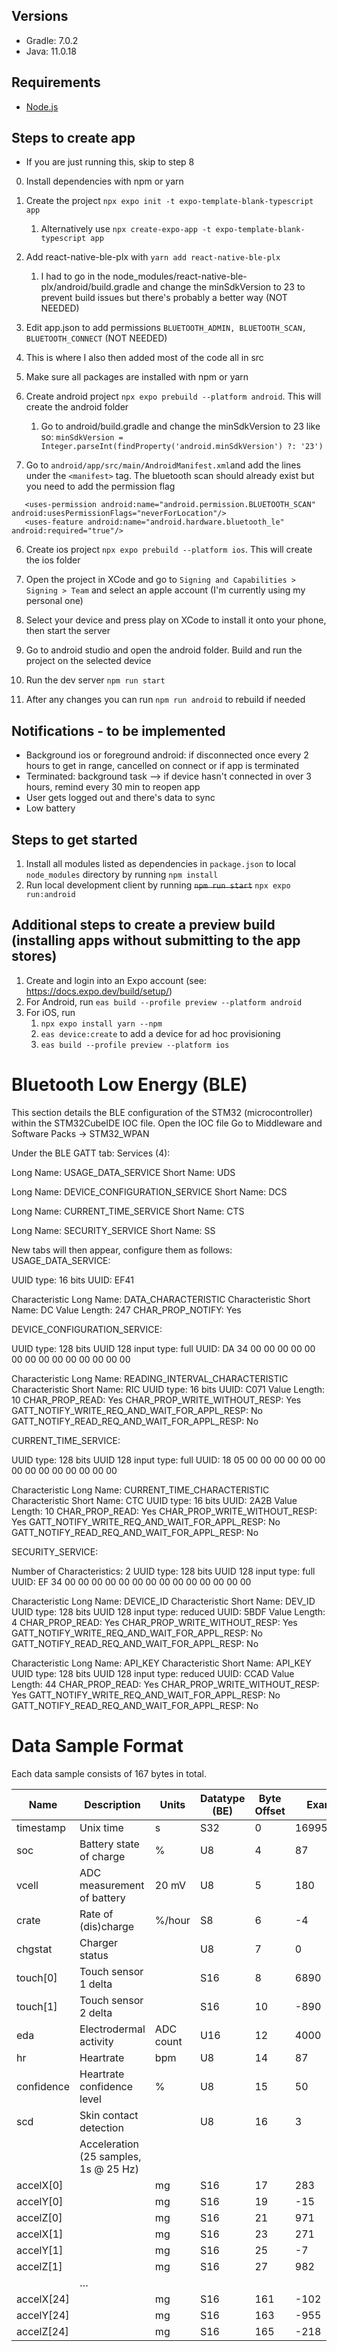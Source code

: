 ## Versions

- Gradle: 7.0.2
- Java: 11.0.18

## Requirements

- [Node.js](https://nodejs.org)

## Steps to create app

- If you are just running this, skip to step 8

0. Install dependencies with npm or yarn
1. Create the project `npx expo init -t expo-template-blank-typescript app`
   1. Alternatively use `npx create-expo-app -t expo-template-blank-typescript app`
3. Add react-native-ble-plx with `yarn add react-native-ble-plx`
   1. I had to go in the node_modules/react-native-ble-plx/android/build.gradle and change the minSdkVersion to 23 to prevent build issues but there's probably a better way (NOT NEEDED)
4. Edit app.json to add permissions `BLUETOOTH_ADMIN, BLUETOOTH_SCAN, BLUETOOTH_CONNECT` (NOT NEEDED)
5. This is where I also then added most of the code all in src
6. Make sure all packages are installed with npm or yarn
7. Create android project `npx expo prebuild --platform android`. This will create the android folder
   
   1. Go to android/build.gradle and change the minSdkVersion to 23 like so: ```minSdkVersion = Integer.parseInt(findProperty('android.minSdkVersion') ?: '23')```
8. Go to `android/app/src/main/AndroidManifest.xml`and add the lines under the `<manifest>` tag. The bluetooth scan should already exist but you need to add the permission flag

```
   <uses-permission android:name="android.permission.BLUETOOTH_SCAN" android:usesPermissionFlags="neverForLocation"/>
   <uses-feature android:name="android.hardware.bluetooth_le" android:required="true"/>
```

6. Create ios project `npx expo prebuild --platform ios`. This will create the ios folder
7. Open the project in XCode and go to `Signing and Capabilities > Signing > Team` and select an apple account (I'm currently using my personal one)
8. Select your device and press play on XCode to install it onto your phone, then start the server

1. Go to android studio and open the android folder. Build and run the project on the selected device
1. Run the dev server `npm run start`
1. After any changes you can run `npm run android` to rebuild if needed


## Notifications - to be implemented
* Background ios or foreground android: if disconnected once every 2 hours to get in range, cancelled on connect or if app is terminated
* Terminated: background task --> if device hasn't connected in over 3 hours, remind every 30 min to reopen app
* User gets logged out and there's data to sync
* Low battery

## Steps to get started

1. Install all modules listed as dependencies in `package.json` to local `node_modules` directory by running `npm install`
1. Run local development client by running ~~`npm run start`~~ `npx expo run:android`

## Additional steps to create a preview build (installing apps without submitting to the app stores)

1. Create and login into an Expo account (see: https://docs.expo.dev/build/setup/)
1. For Android, run `eas build --profile preview --platform android`
1. For iOS, run
    1. `npx expo install yarn --npm`
    1. `eas device:create` to add a device for ad hoc provisioning
    1. `eas build --profile preview --platform ios`

# Bluetooth Low Energy (BLE)
This section details the BLE configuration of the STM32 (microcontroller) within the STM32CubeIDE IOC file.
Open the IOC file
Go to Middleware and Software Packs -> STM32_WPAN

Under the BLE GATT tab:
Services (4):

Long Name: USAGE_DATA_SERVICE
Short Name: UDS

Long Name: DEVICE_CONFIGURATION_SERVICE
Short Name: DCS

Long Name: CURRENT_TIME_SERVICE
Short Name: CTS

Long Name: SECURITY_SERVICE
Short Name: SS

New tabs will then appear, configure them as follows:
USAGE_DATA_SERVICE:

UUID type: 16 bits
UUID: EF41

Characteristic Long Name: DATA_CHARACTERISTIC
Characteristic Short Name: DC
Value Length: 247
CHAR_PROP_NOTIFY: Yes

DEVICE_CONFIGURATION_SERVICE:

UUID type: 128 bits
UUID 128 input type: full
UUID: DA 34 00 00 00 00 00 00 00 00 00 00 00 00 00 00

Characteristic Long Name: READING_INTERVAL_CHARACTERISTIC
Characteristic Short Name: RIC
UUID type: 16 bits
UUID: C071
Value Length: 10
CHAR_PROP_READ: Yes
CHAR_PROP_WRITE_WITHOUT_RESP: Yes
GATT_NOTIFY_WRITE_REQ_AND_WAIT_FOR_APPL_RESP: No
GATT_NOTIFY_READ_REQ_AND_WAIT_FOR_APPL_RESP: No

CURRENT_TIME_SERVICE:

UUID type: 128 bits
UUID 128 input type: full
UUID: 18 05 00 00 00 00 00 00 00 00 00 00 00 00 00 00

Characteristic Long Name: CURRENT_TIME_CHARACTERISTIC
Characteristic Short Name: CTC
UUID type: 16 bits
UUID: 2A2B
Value Length: 10
CHAR_PROP_READ: Yes
CHAR_PROP_WRITE_WITHOUT_RESP: Yes
GATT_NOTIFY_WRITE_REQ_AND_WAIT_FOR_APPL_RESP: No
GATT_NOTIFY_READ_REQ_AND_WAIT_FOR_APPL_RESP: No

SECURITY_SERVICE:

Number of Characteristics: 2
UUID type: 128 bits
UUID 128 input type: full
UUID: EF 34 00 00 00 00 00 00 00 00 00 00 00 00 00 00

Characteristic Long Name: DEVICE_ID
Characteristic Short Name: DEV_ID
UUID type: 128 bits
UUID 128 input type: reduced
UUID: 5BDF
Value Length: 4
CHAR_PROP_READ: Yes
CHAR_PROP_WRITE_WITHOUT_RESP: Yes
GATT_NOTIFY_WRITE_REQ_AND_WAIT_FOR_APPL_RESP: No
GATT_NOTIFY_READ_REQ_AND_WAIT_FOR_APPL_RESP: No

Characteristic Long Name: API_KEY
Characteristic Short Name: API_KEY
UUID type: 128 bits
UUID 128 input type: reduced
UUID: CCAD
Value Length: 44
CHAR_PROP_READ: Yes
CHAR_PROP_WRITE_WITHOUT_RESP: Yes
GATT_NOTIFY_WRITE_REQ_AND_WAIT_FOR_APPL_RESP: No
GATT_NOTIFY_READ_REQ_AND_WAIT_FOR_APPL_RESP: No

# Data Sample Format
Each data sample consists of 167 bytes in total.

| Name       | Description                           | Units     | Datatype (BE) | Byte Offset | Example    |
| ---------- | ------------------------------------- | --------- | ------------- | ----------- | ---------- |
| timestamp  | Unix time                             | s         | S32           | 0           | 1699553827 |
| soc        | Battery state of charge               | %         | U8            | 4           | 87         |
| vcell      | ADC measurement of battery            | 20 mV     | U8            | 5           | 180        |
| crate      | Rate of (dis)charge                   | %/hour    | S8            | 6           | \-4        |
| chgstat    | Charger status                        |           | U8            | 7           | 0          |
| touch[0]   | Touch sensor 1 delta                  |           | S16           | 8           | 6890       |
| touch[1]   | Touch sensor 2 delta                  |           | S16           | 10          | \-890      |
| eda        | Electrodermal activity                | ADC count | U16           | 12          | 4000       |
| hr         | Heartrate                             | bpm       | U8            | 14          | 87         |
| confidence | Heartrate confidence level            | %         | U8            | 15          | 50         |
| scd        | Skin contact detection                |           | U8            | 16          | 3          |
|            | Acceleration (25 samples, 1s @ 25 Hz) |           |               |             |            |
| accelX[0]  |                                       | mg        | S16           | 17          | 283        |
| accelY[0]  |                                       | mg        | S16           | 19          | \-15       |
| accelZ[0]  |                                       | mg        | S16           | 21          | 971        |
| accelX[1]  |                                       | mg        | S16           | 23          | 271        |
| accelY[1]  |                                       | mg        | S16           | 25          | \-7        |
| accelZ[1]  |                                       | mg        | S16           | 27          | 982        |
|            | …                                     |           |               |             |            |
| accelX[24] |                                       | mg        | S16           | 161         | \-102      |
| accelY[24] |                                       | mg        | S16           | 163         | \-955      |
| accelZ[24] |                                       | mg        | S16           | 165         | \-218      |
